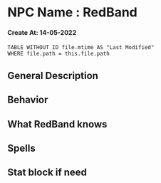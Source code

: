 # NPC Name : RedBand
#### Create At: 14-05-2022
```dataview  
TABLE WITHOUT ID file.mtime AS "Last Modified"  
WHERE file.path = this.file.path  
```

## General Description


## Behavior


## What RedBand knows


## Spells


## Stat block if need

